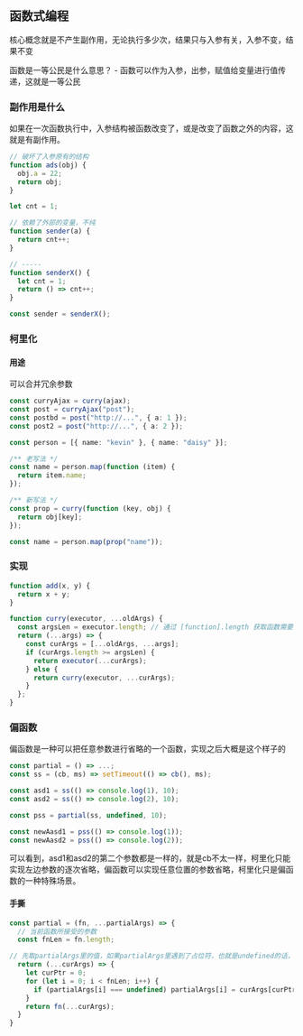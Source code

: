 ## 函数式编程

核心概念就是不产生副作用，无论执行多少次，结果只与入参有关，入参不变，结果不变

函数是一等公民是什么意思？ - 函数可以作为入参，出参，赋值给变量进行值传递，这就是一等公民

### 副作用是什么

如果在一次函数执行中，入参结构被函数改变了，或是改变了函数之外的内容，这就是有副作用。

```ts
// 破坏了入参原有的结构
function ads(obj) {
  obj.a = 22;
  return obj;
}

let cnt = 1;

// 依赖了外部的变量，不纯
function sender(a) {
  return cnt++;
}

// -----
function senderX() {
  let cnt = 1;
  return () => cnt++;
}

const sender = senderX();
```

### 柯里化

#### 用途

可以合并冗余参数

```ts
const curryAjax = curry(ajax);
const post = curryAjax("post");
const postbd = post("http://...", { a: 1 });
const post2 = post("http://...", { a: 2 });
```

```ts
const person = [{ name: "kevin" }, { name: "daisy" }];

/** 老写法 */
const name = person.map(function (item) {
  return item.name;
});

/** 新写法 */
const prop = curry(function (key, obj) {
  return obj[key];
});

const name = person.map(prop("name"));
```

### 实现

```js
function add(x, y) {
  return x + y;
}

function curry(executor, ...oldArgs) {
  const argsLen = executor.length; // 通过 [function].length 获取函数需要输入的参数个数
  return (...args) => {
    const curArgs = [...oldArgs, ...args];
    if (curArgs.length >= argsLen) {
      return executor(...curArgs);
    } else {
      return curry(executor, ...curArgs);
    }
  };
}
```

### 偏函数

偏函数是一种可以把任意参数进行省略的一个函数，实现之后大概是这个样子的

```ts
const partial = () => ...;
const ss = (cb, ms) => setTimeout(() => cb(), ms);

const asd1 = ss(() => console.log(1), 10);
const asd2 = ss(() => console.log(2), 10);

const pss = partial(ss, undefined, 10);

const newAasd1 = pss(() => console.log(1));
const newAasd2 = pss(() => console.log(2));

```


可以看到，asd1和asd2的第二个参数都是一样的，就是cb不太一样，柯里化只能实现左边参数的逐次省略，偏函数可以实现任意位置的参数省略，柯里化只是偏函数的一种特殊场景。


#### 手撕

```ts
const partial = (fn, ...partialArgs) => {
  // 当前函数所接受的参数
  const fnLen = fn.length;

// 先取partialArgs里的值，如果partialArgs里遇到了占位符，也就是undefined的话，就从curArgs里逐次取出，填补完整个参数，在最后调用一下
  return (...curArgs) => {
    let curPtr = 0;
    for (let i = 0; i < fnLen; i++) {
      if (partialArgs[i] === undefined) partialArgs[i] = curArgs[curPtr++];
    }
    return fn(...curArgs);
  }
}
```